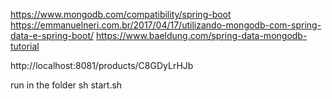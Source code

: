 https://www.mongodb.com/compatibility/spring-boot
https://emmanuelneri.com.br/2017/04/17/utilizando-mongodb-com-spring-data-e-spring-boot/
https://www.baeldung.com/spring-data-mongodb-tutorial

http://localhost:8081/products/C8GDyLrHJb

run in the folder
sh start.sh 